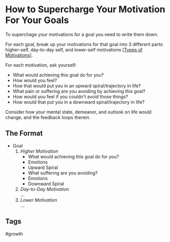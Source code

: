 # How to Supercharge Your Motivation For Your Goals

To superchage your motivations for a goal you need to write them down.  

For each goal, break up your motivations for that goal into 3 different parts: higher-self, day-to-day self, and lower-self motivations [[Types of Motivations](../202402280215)].  

For each motivation, ask yourself:  
* What would achieving this goal do for you?
* How would you feel?
* How that would put you in an upward spiral/trajectory in life?
* What pain or suffering are you avoiding by achieving this goal?
* How would you feel if you couldn't avoid those things?
* How would that put you in a downward spiral/trajectory in life?

Consider how your mental state, demeanor, and outlook on life would change, and the feedback loops therein.  

## The Format
* Goal
    1. *Higher Motivation*
        * What would achieving this goal do for you?
        * Emotions
        * Upward Spiral
        * What suffering are you avoiding?  
        * Emotions  
        * Downward Spiral
    2. *Day-to-Day Motivation*  
    ...
    3. *Lower Motivation*  
    ...

## Tags
#growth
